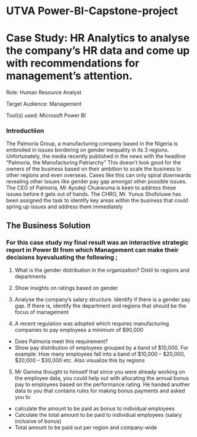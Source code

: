 #   UTVA  Power-BI-Capstone-project
# Case Study: HR Analytics to analyse the company’s HR data and come up with recommendations for management’s attention.
Role: Human Resource Analyst

Target Audience: Management

Tool(s) used: Microsoft Power BI

### Introductiion
The Palmoria Group, a manufacturing company based in the Nigeria is 
embroiled in issues bordering on gender inequality in its 3 regions. 
Unfortunately, the media recently published in the news with the 
headline “Palmoria, the Manufacturing Patriarchy” This doesn’t look 
good for the owners of the business based on their ambition to scale 
the business to other regions and even overseas. Cases like this can 
only spiral downwards revealing other issues like gender pay gap 
amongst other possible issues.
The CEO of Palmoria, Mr Ayodeji Chukwuma is keen to address these 
issues before it gets out of hands. The CHRO, Mr. Yunus Shofoluwe has 
been assigned the task to identify key areas within the business that 
could spring up issues and address them immediately

## The Business Solution

### For this case study my final result was an interactive strategic report in Power BI from which Management can make their decisions byevaluating the following ;

1. What is the gender distribution in the organization? Distil to 
regions and departments

2. Show insights on ratings based on gender

3. Analyse the company’s salary structure. Identify if there is a 
gender pay gap. If there is, identify the department and 
regions that should be the focus of management

4. A recent regulation was adopted which requires 
manufacturing companies to pay employees a minimum of 
$90,000
- Does Palmoria meet this requirement?
- Show pay distribution of employees grouped by a band of 
$10,000. For example: How many employees fall into a band of 
$10,000 – $20,000, $20,000 – $30,000 etc. Also visualize this 
by regions

5. Mr Gamma thought to himself that since you were already working 
on the employee data, you could help out with allocating the annual 
bonus pay to employees based on the performance rating. He handed 
another data to you that contains rules for making bonus payments 
and asked you to
- calculate the amount to be paid as bonus to individual 
employees
- Calculate the total amount to be paid to individual employees 
(salary inclusive of bonus)
- Total amount to be paid out per region and company-wide
